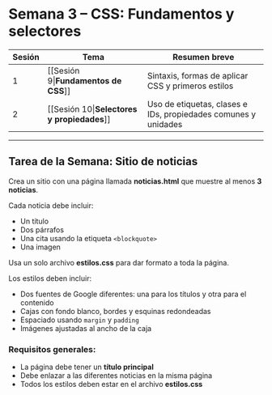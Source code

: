 # Semana 3 – CSS: Fundamentos y selectores

| Sesión | Tema                                            | Resumen breve                                                   |
|--------|-------------------------------------------------|-----------------------------------------------------------------|
| 1      | [[Sesión 9\|**Fundamentos de CSS**]]            | Sintaxis, formas de aplicar CSS y primeros estilos              |
| 2      | [[Sesión 10\|**Selectores y propiedades**]]     | Uso de etiquetas, clases e IDs, propiedades comunes y unidades  |

---

## Tarea de la Semana: Sitio de noticias

Crea un sitio con una página llamada **noticias.html** que muestre al menos **3 noticias**.

Cada noticia debe incluir:
- Un título  
- Dos párrafos  
- Una cita usando la etiqueta `<blockquote>`  
- Una imagen  

Usa un solo archivo **estilos.css** para dar formato a toda la página.

Los estilos deben incluir:
- Dos fuentes de Google diferentes: una para los títulos y otra para el contenido  
- Cajas con fondo blanco, bordes y esquinas redondeadas  
- Espaciado usando `margin` y `padding`  
- Imágenes ajustadas al ancho de la caja  

### Requisitos generales:
- La página debe tener un **título principal**  
- Debe enlazar a las diferentes noticias en la misma página  
- Todos los estilos deben estar en el archivo **estilos.css**  
